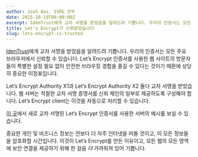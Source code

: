 ```yaml
---
author: Josh Aas, ISRG 전무
date: 2015-10-19T00:00:00Z
excerpt: IdenTrust에게 교차 서명을 받았음을 알려드려 기쁩니다. 우리의 인증서는 모든 주요 브라우저에서 신뢰할 수 있습니다. Let’s Encrypt 인증서를 사용한 웹 사이트의 방문자들이 특별한 설정 필요 없이 안전한 브라우징 경험을 즐길 수 있다는 것이기 때문에 상당히 중요한 이정표입니다.
title: Let's Encrypt가 신뢰받았습니다
slug: lets-encrypt-is-trusted
---
```


<a href="https://identrustssl.com/">IdenTrust</a>에게 교차 서명을 받았음을 알려드려 기쁩니다. 우리의 인증서는 모든 주요 브라우저에서 신뢰할 수 있습니다. Let’s Encrypt 인증서를 사용한 웹 사이트의 방문자들이 특별한 설정 필요 없이 안전한 브라우징 경험을 즐길 수 있다는 것이기 때문에 상당히 중요한 이정표입니다.

Let’s Encrypt Authority X1과 Let’s Encrypt Authority X2 둘다 교차 서명을 받았습니다. 웹 서버는 적절한 교차 서명 증명서를 신뢰 체인의 일부로 제공하도록 구성해야 합니다. Let’s Encrypt client는 이것을 자동으로 처리할 수 있습니다.

[이 곳](https://helloworld.letsencrypt.org/)에서 새로 교차 서명된 Let’s Encrypt 인증서를 사용한 서버의 예시를 보실 수 있습니다.

중요한 개인 및 비즈니스 정보는 전보다 더 자주 인터넷을 떠돌 것이고, 이 모든 정보들을 암호화할 시간입니다. 이것이 Let’s Encrypt를 만든 이유이고, 모든 웹의 모든 영역에 보안 연결을 제공하기 위해 한 걸음 <em>더</em> 가까워져 있어 기쁩니다.
